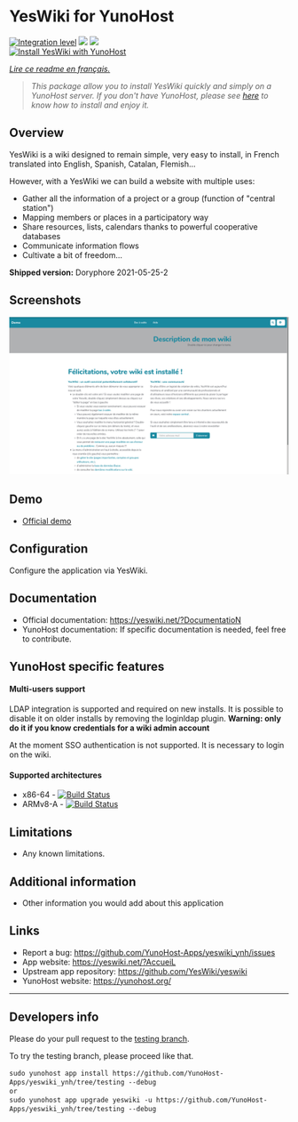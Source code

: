 # YesWiki for YunoHost

[![Integration level](https://dash.yunohost.org/integration/yeswiki.svg)](https://dash.yunohost.org/appci/app/yeswiki) ![](https://ci-apps.yunohost.org/ci/badges/yeswiki.status.svg) ![](https://ci-apps.yunohost.org/ci/badges/yeswiki.maintain.svg)  
[![Install YesWiki with YunoHost](https://install-app.yunohost.org/install-with-yunohost.svg)](https://install-app.yunohost.org/?app=yeswiki)

*[Lire ce readme en français.](./README_fr.md)*

> *This package allow you to install YesWiki quickly and simply on a YunoHost server.
> If you don't have YunoHost, please see [here](https://yunohost.org/install) to know how to install and enjoy it.*

## Overview

YesWiki is a wiki designed to remain simple, very easy to install, in French translated into English, Spanish, Catalan, Flemish...

However, with a YesWiki we can build a website with multiple uses:
- Gather all the information of a project or a group (function of "central station")
- Mapping members or places in a participatory way
- Share resources, lists, calendars thanks to powerful cooperative databases
- Communicate information flows
- Cultivate a bit of freedom...

**Shipped version:** Doryphore 2021-05-25-2

## Screenshots

![](/images/yeswiki_screenshots.png)

## Demo

* [Official demo](https://ferme.yeswiki.net/?CreerSonWiki)

## Configuration

Configure the application via YesWiki.

## Documentation

* Official documentation: https://yeswiki.net/?DocumentatioN
* YunoHost documentation: If specific documentation is needed, feel free to contribute.

## YunoHost specific features

#### Multi-users support

LDAP integration is supported and required on new installs. It is possible to disable it on older installs by removing the loginldap plugin. **Warning: only do it if you know credentials for a wiki admin account**

At the moment SSO authentication is not supported. It is necessary to login on the wiki.

#### Supported architectures

* x86-64 - [![Build Status](https://ci-apps.yunohost.org/ci/logs/yeswiki.svg)](https://ci-apps.yunohost.org/ci/apps/yeswiki/)
* ARMv8-A - [![Build Status](https://ci-apps-arm.yunohost.org/ci/logs/yeswiki.svg)](https://ci-apps-arm.yunohost.org/ci/apps/yeswiki/)

## Limitations

* Any known limitations.

## Additional information

* Other information you would add about this application

## Links

* Report a bug: https://github.com/YunoHost-Apps/yeswiki_ynh/issues
* App website: https://yeswiki.net/?AccueiL
* Upstream app repository: https://github.com/YesWiki/yeswiki
* YunoHost website: https://yunohost.org/

---

## Developers info

Please do your pull request to the [testing branch](https://github.com/YunoHost-Apps/yeswiki_ynh/tree/testing).

To try the testing branch, please proceed like that.

```
sudo yunohost app install https://github.com/YunoHost-Apps/yeswiki_ynh/tree/testing --debug
or
sudo yunohost app upgrade yeswiki -u https://github.com/YunoHost-Apps/yeswiki_ynh/tree/testing --debug
```
